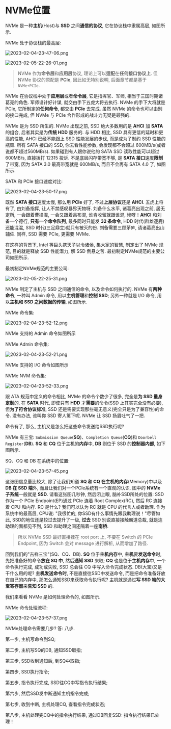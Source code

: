 
# NVMe位置

NVMe 是一种**主机**(Host)与 **SSD** 之间**通信的协议**, 它在协议栈中隶属高层, 如图所示.

NVMe 处于协议栈的最高层:

![2023-02-04-23-47-06.png](./images/2023-02-04-23-47-06.png)

![2023-02-05-22-26-01.png](./images/2023-02-05-22-26-01.png)

> NVMe 作为**命令层**和**应用层**协议, 理论上可以**适配**在**任何接口协议上**. 但 NVMe 协议的原配是 **PCIe**, 因此如无特别说明, 后面章节都是基于 `NVMe+PCIe`.

NVMe 在协议栈中处于**应用层**或者**命令层**, 它是指挥官、军师, 相当于三国时期诸葛亮的角色. 军师设计好计谋, 就交由手下五虎大将去执行. NVMe 的手下大将就是 PCIe, 它所制定的**任何命令**, 都交由 **PCIe** 去完成. 虽然 NVMe 的命令也可以由别的接口完成, 但 NVMe 与 PCIe 合作形成的战斗力无疑是最强的.

NVMe 是为 SSD 所生的. NVMe 出现之前, SSD 绝大多数用的是 **AHCI** 加 **SATA** 的组合, 后者其实是为**传统 HDD** 服务的. 与 HDD 相比, SSD 具有更低的延时和更高的性能, AHCI 已经不能跟上 SSD 性能发展的步伐, 而是成为了制约 SSD 性能的瓶颈. 所有 SATA 接口的 SSD, 你去看性能参数, 会发现都不会超过 600MB/s(或者说都不超过560MB/s). 如果碰到有人跟你说他的 SATA SSD 读取性能可以超过 600MB/s, 直接拨打 12315 投诉. 不是底层闪存带宽不够, 是 **SATA 接口**速度**限制**了带宽, 因为 SATA 3.0 最高带宽就是 600MB/s, 而且不会再有 SATA 4.0 了, 如图所示.

SATA 和 PCIe 接口速度对比:

![2023-02-04-23-50-17.png](./images/2023-02-04-23-50-17.png)

既然 **SATA 接口**速度太慢, 那么用 **PCIe** 好了, 不过**上层协议**还是 **AHCI**. 五虎上将有了, 由刘备指挥, 让人不禁感叹暴殄天物呀. 刘备什么水平, 诸葛亮出现之前, 居无定所, 一会跟着曹操混, 一会又跟着吕布混, 谁肯收留就跟谁混, 惨呀！**AHCI** 和刘备一个德行, **只有一个命令队列**, 最多同时只能发 **32 条命令**, HDD 时代(群雄逐鹿)还能混混, SSD 时代(三足鼎立)就只有被灭的份. 刘备需要三顾茅庐, 请诸葛亮出山辅佐. 同样, SSD 需要 PCIe, 更需要 NVMe.

在这样的背景下, Intel 等巨头携天子以令诸侯, 集大家的智慧, 制定出了 NVMe 规范, 目的就是释放 SSD 性能潜力, 解 SSD 倒悬之苦. 最初制定NVMe规范的主要公司如图所示.

最初制定NVMe规范的主要公司:

![2023-02-05-22-25-31.png](./images/2023-02-05-22-25-31.png)

NVMe 制定了主机与 SSD 之间通信的命令, 以及命令如何执行的. NVMe 有**两种命令**, 一种叫 Admin 命令, 用以**主机管理**和**控制 SSD**; 另外一种就是 I/O 命令, 用以**主机和 SSD 之间数据的传输**, 如图所示.

NVMe 命令集:

![2023-02-04-23-52-12.png](./images/2023-02-04-23-52-12.png)

NVMe 支持的 Admin 命令如图所示

NVMe Admin 命令集:

![2023-02-04-23-52-21.png](./images/2023-02-04-23-52-21.png)

NVMe 支持的 I/O 命令如图所示

NVMe NVM 命令集:

![2023-02-04-23-52-33.png](./images/2023-02-04-23-52-33.png)

跟 ATA 规范中定义的命令相比, NVMe 的命令个数少了很多, 完全是**为 SSD 量身定制**的. 在 **SATA** 时代, 即使只有 **HDD** 才**需要**的命令(SSD 上其实完全没有必要), 但**为了符合协议标准**, SSD 还是需要实现那些毫无意义(完全只是为了兼容性)的命令. 没有办法, 谁叫你 SSD 寄人篱下呢. NVMe 让 SSD 扬眉吐气了一把.

命令有了, 那么, 主机又是怎么把这些命令发送给SSD执行呢?

NVMe 有三宝: `Submission Queue`(**SQ**)、`Completion Queue`(**CQ**)和 `Doorbell Register`(**DB**). **SQ** 和 **CQ** 位于主机的**内存**中, **DB** 则位于 SSD 的**控制器内部**, 如下图所示.

SQ、CQ 和 DB 在系统中的位置:

![2023-02-04-23-57-45.png](./images/2023-02-04-23-57-45.png)

这张图信息量比较大, 除了让我们知道 **SQ 和 CQ 在主机的内存**(Memory)中以及 **DB 在 SSD 端**外, 而且让我们对一个PCIe系统有一个直观的认识. 图中的 **NVMe 子系统**一般就是 **SSD**. 请看这张图几秒钟, 然后闭上眼, 脑补SSD所处的位置: SSD 作为一个 PCIe Endpoint(EP)通过 PCIe 连着 Root Complex(RC), 然后 RC 连接着 CPU 和内存. RC 是什么? 我们可以认为 RC 就是 CPU 的代言人或者助理. 作为系统中的最高层, CPU说: "我很忙的, 你SSD有什么事情先跟我助理说！"尽管如此, SSD的地位还是较过去提升了一级, **过去** SSD 别说直接接触霸道总裁, 就是连助理的面都见不到, SSD 和助理之间还隔着一座**南桥**.

> 所以 NVMe SSD 最好直接挂在 root port 上, 不要在 Switch 的 PCIe Endpoint, 因为 Switch 会对 message 进行解析, 从而增加了路径.

回到我们的"吉祥三宝"(SQ、CQ、DB). **SQ** 位于**主机内存**中, **主机**要**发送命令**时, 先把准备好的命令**放在 SQ 中**, 然后**通知 SSD** 来取; **CQ** 也是位于**主机内存**中, 一个命令执行完成, 成功或失败, SSD 总会往 CQ 中写入命令完成状态. DB(大宝)又是干什么用的呢? **主机发送命令时**, 不是直接往SSD中发送命令, 而是把命令准备好放在自己的内存中, 那怎么通知SSD来获取命令执行呢? 主机就是通过**写 SSD 端的大宝寄存器**来**告知 SSD** 的.

我们来看看 NVMe 是如何处理命令的, 如图所示.

NVMe 命令处理流程:

![2023-02-04-23-57-37.png](./images/2023-02-04-23-57-37.png)

NVMe处理命令需要几步? 答: 八步.

第一步, 主机写命令到SQ;

第二步, 主机写SQ的DB, 通知SSD取指;

第三步, SSD收到通知后, 到SQ中取指;

第四步, SSD执行指令;

第五步, 指令执行完成, SSD往CQ中写指令执行结果;

第六步, 然后SSD发中断通知主机指令完成;

第七步, 收到中断, 主机处理CQ, 查看指令完成状态;

第八步, 主机处理完CQ中的指令执行结果, 通过DB回复SSD: 指令执行结果已处理！

